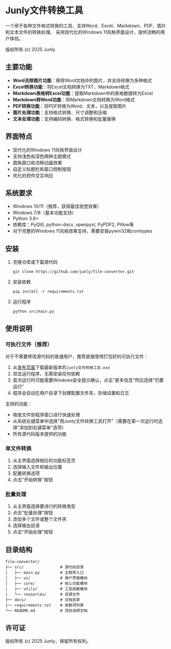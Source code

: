 # Junly文件转换工具

一个用于各种文件格式转换的工具，支持Word、Excel、Markdown、PDF、图片和文本文件的转换处理。
采用现代化的Windows 11风格界面设计，提供流畅的用户体验。

版权所有 (c) 2025 Junly

## 主要功能

- **Word去除图片功能**：移除Word文档中的图片，并支持转换为多种格式
- **Excel转换功能**：将Excel文档转换为TXT、Markdown格式
- **Markdown表格转Excel功能**：提取Markdown中的表格数据转为Excel
- **Markdown转Word功能**：将Markdown文档转换为Word格式
- **PDF转换功能**：将PDF转换为Word、文本，以及提取图片
- **图片处理功能**：支持格式转换、尺寸调整和压缩
- **文本处理功能**：支持编码转换、格式转换和批量替换

## 界面特点

- 现代化的Windows 11风格界面设计
- 支持浅色和深色两种主题模式
- 圆角窗口和流畅动画效果
- 自定义标题栏和窗口控制按钮
- 优化的控件交互响应

## 系统要求

- Windows 10/11（推荐，获得最佳视觉效果）
- Windows 7/8（基本功能支持）
- Python 3.8+
- 依赖库：PyQt6, python-docx, openpyxl, PyPDF2, Pillow等
- 对于完整的Windows 11风格效果支持，需要安装pywin32和comtypes

## 安装

1. 克隆仓库或下载源代码
   ```
   git clone https://github.com/junly/file-converter.git
   ```

2. 安装依赖
   ```
   pip install -r requirements.txt
   ```

3. 运行程序
   ```
   python src/main.py
   ```

## 使用说明

### 可执行文件（推荐）

对于不需要修改源代码的普通用户，推荐直接使用打包好的可执行文件：

1. 从[发布页面](https://github.com/junly/file-converter/releases)下载最新版本的`Junly文件转换工具.exe`
2. 双击运行程序，无需安装任何依赖
3. 首次运行时可能需要Windows安全提示确认，点击"更多信息"然后选择"仍要运行"
4. 程序会自动在用户目录下创建配置文件夹，存储设置和日志

支持的功能：
- 拖放文件到程序窗口进行快速处理
- 从系统右键菜单中选择"用Junly文件转换工具打开"（需要在第一次运行时选择"添加到右键菜单"选项）
- 所有源代码版本提供的功能

### 单文件转换

1. 从主界面选择相应的功能标签页
2. 选择输入文件和输出位置
3. 配置转换选项
4. 点击"开始转换"按钮

### 批量处理

1. 从主界面选择要进行的转换类型
2. 点击"批量处理"按钮
3. 添加多个文件或整个文件夹
4. 选择输出目录
5. 点击"开始处理"按钮

## 目录结构

```
file-converter/
├── src/                # 源代码目录
│   ├── main.py         # 主程序入口
│   ├── ui/             # 用户界面模块
│   ├── core/           # 核心功能模块
│   ├── utils/          # 工具函数模块
│   └── resources/      # 资源文件
├── docs/               # 文档目录
├── requirements.txt    # 依赖项列表
└── README.md           # 项目说明文档
```

## 许可证

版权所有 (c) 2025 Junly，保留所有权利。
